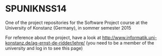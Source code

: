 # SPUNIKNSS14
One of the project repositories for the Software Project course at the University of Konstanz (Germany), in sommer semester 2015

For reference about the project, have a look at http://www.informatik.uni-konstanz.de/ag-ernst-de-ridder/lehre/ (you need to be a member of the university and log in to see this page)
